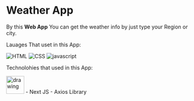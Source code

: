 # Weather App

By this **Web App** You can get the weather info by just type your Region or city.

Lauages That uset in this App:

![HTML](https://img.icons8.com/color/48/000000/html-5--v1.png)
![CSS](https://img.icons8.com/color/48/000000/css3.png)
![javascript](https://img.icons8.com/color/48/000000/javascript--v2.png)



Technolohies that used in this App:
<!-- ![Next JS](https://seeklogo.com/images/N/next-js-logo-8FCFF51DD2-seeklogo.com.png){width: "40", height="40" } -->
<img src="https://cdn.worldvectorlogo.com/logos/next-js.svg" alt="drawing" width="48" height="48"/>
  - Next JS
  - Axios Library

